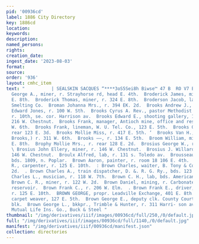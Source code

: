 ```yaml
---
pid: '00936cd'
label: 1886 City Directory
key: 1886cd
location: 
keywords: 
description: 
named_persons: 
rights: 
creation_date: 
ingest_date: '2023-08-03'
format: 
source: 
order: '936'
layout: cmhc_item
text: "          | SEALSKIN SACQUES “****3oS5Sei8h Biwse™ 47 B  RO V7 BRO  * Brockway
  George A., miner, r. Strayhorse rd, head E. 4th.  Broderick James, miner, r. 324
  E. 8th.  Broderick Thomas, miner, r. 324 E. 8th.  Broderson Jacob, lab, Manville
  Smelting Co.  Broman Johanna Mrs., r. 394 EK. 2d.  Brooks Andrew J., col’d, barber,
  Edward Jones, r. 100 W. Sth.  Brooks Cyrus A. Rev., pastor Methodist Episcopal Church,
  r. 10th, se. cor. Harrison av.  Brooks Edward E., shooting gallery, 107 W. 2d, r.
  216 W. Chestnut.  Brooks Frank, manager, Antioch mine, office and residence 328
  W. 6th.  Brooks Frank, lineman, W. U. Tel. Co., 123 E. 5th.  Brooks George W., physician,
  rear 123 E. 3d.  Brooks Mollie Miss, r. 417 E. 5th. ‘  Brooks Van H., (Powell &
  Brooks,) r. 311 W. 6th.  Brooks ——, r. 134 E. 5th.  Broom William, miner, r. 519
  E. 8th.  Brophy Mollie Mrs., r. rear 128 E. 2d.  Brosius George W., r. 146 W. Chestnut.
  \ Brosius John Ellery, miner, r. 146 W. Chestnut.  Brosius J. Willard, mining, r.
  146 W. Chestnut.  Broulx Alfred, lab, r. 131 s. Toledo av.  Brousseau W. H., fireman,
  bds. 1809, n. Poplar.  Brown Aaron, painter, r. room 18 106 E. 4th.  Brown Abner
  R., carpenter, r. 125 E. 10th.  : Brown Charles, waiter, B. Tony & Co., r. 106 W.
  2d.  . Brown Charles A., train dispatcher, D. &. R. G. Ry., bds. 123  . 4th. .  Brown
  Charles L., musician, r. 118 W. 7th.  Brown C. H., lab, bds. American House.  ’
  Brown C. R., miner, r. 122 W. 2d.  Brown Daniel, mining, r. Carbonate Hill, above
  reservoir.  Brown Frank C., r. 206 W. Elm.  . Brown Frank E., driver, C. A. Seymour,
  r. 125 E. 10th.  BROWN GEORGE, propr. Leadville Exchange, 401 E. 8th.  - Brown George,
  carpet weaver, 127 E. 5th.  Brown George E., deputy clk. County Court, r. DeMaineville
  blk.  Brown George L., bkkpr., Trimble & Hunter, r. 311 Harri- son av.  Northwestern
  Mutual Life Ins. Go., Buck & Steel "
thumbnail: "/img/derivatives/iiif/images/00936cd/full/250,/0/default.jpg"
full: "/img/derivatives/iiif/images/00936cd/full/1140,/0/default.jpg"
manifest: "/img/derivatives/iiif/00936cd/manifest.json"
collection: directories
---
```

